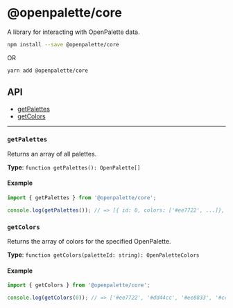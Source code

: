# @openpalette/core

A library for interacting with OpenPalette data.

```bash
npm install --save @openpalette/core
```

OR

```bash
yarn add @openpalette/core
```

## API

- [getPalettes](#getPalettes)
- [getColors](#getColors)

---

### `getPalettes`

Returns an array of all palettes.

**Type**: `function getPalettes(): OpenPalette[]`

#### Example

```ts
import { getPalettes } from '@openpalette/core';

console.log(getPalettes()); // => [{ id: 0, colors: ['#ee7722', ...]}, ...]
```

### `getColors`

Returns the array of colors for the specified OpenPalette.

**Type**: `function getColors(paletteId: string): OpenPaletteColors`

#### Example

```ts
import { getColors } from '@openpalette/core';

console.log(getColors(0)); // => ['#ee7722', '#dd44cc', '#ee8833', '#cc99bb', '#775511']
```
